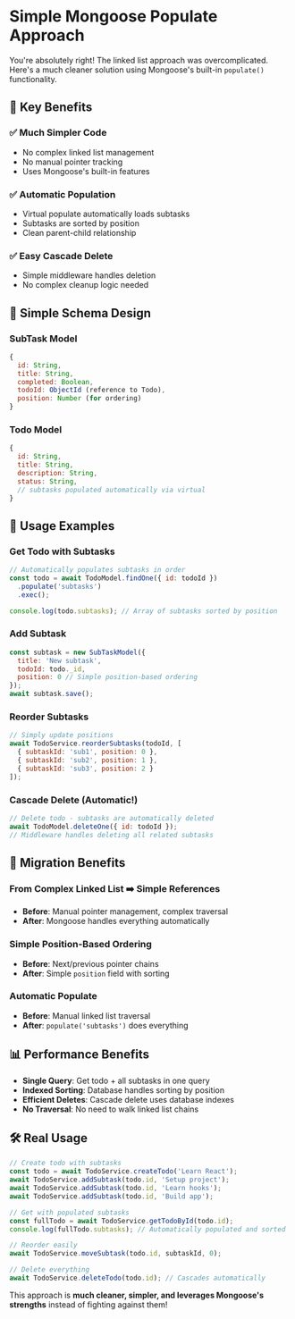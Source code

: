 # Simple Mongoose Populate Approach

You're absolutely right! The linked list approach was overcomplicated. Here's a much cleaner solution using Mongoose's built-in `populate()` functionality.

## 🎯 **Key Benefits**

### ✅ **Much Simpler Code**
- No complex linked list management
- No manual pointer tracking
- Uses Mongoose's built-in features

### ✅ **Automatic Population**
- Virtual populate automatically loads subtasks
- Subtasks are sorted by position
- Clean parent-child relationship

### ✅ **Easy Cascade Delete**
- Simple middleware handles deletion
- No complex cleanup logic needed

## 📝 **Simple Schema Design**

### SubTask Model
```javascript
{
  id: String,
  title: String,
  completed: Boolean,
  todoId: ObjectId (reference to Todo),
  position: Number (for ordering)
}
```

### Todo Model
```javascript
{
  id: String,
  title: String,
  description: String,
  status: String,
  // subtasks populated automatically via virtual
}
```

## 🔄 **Usage Examples**

### Get Todo with Subtasks
```javascript
// Automatically populates subtasks in order
const todo = await TodoModel.findOne({ id: todoId })
  .populate('subtasks')
  .exec();

console.log(todo.subtasks); // Array of subtasks sorted by position
```

### Add Subtask
```javascript
const subtask = new SubTaskModel({
  title: 'New subtask',
  todoId: todo._id,
  position: 0 // Simple position-based ordering
});
await subtask.save();
```

### Reorder Subtasks
```javascript
// Simply update positions
await TodoService.reorderSubtasks(todoId, [
  { subtaskId: 'sub1', position: 0 },
  { subtaskId: 'sub2', position: 1 },
  { subtaskId: 'sub3', position: 2 }
]);
```

### Cascade Delete (Automatic!)
```javascript
// Delete todo - subtasks are automatically deleted
await TodoModel.deleteOne({ id: todoId });
// Middleware handles deleting all related subtasks
```

## 🚀 **Migration Benefits**

### From Complex Linked List ➡️ Simple References
- **Before**: Manual pointer management, complex traversal
- **After**: Mongoose handles everything automatically

### Simple Position-Based Ordering
- **Before**: Next/previous pointer chains
- **After**: Simple `position` field with sorting

### Automatic Populate
- **Before**: Manual linked list traversal
- **After**: `populate('subtasks')` does everything

## 📊 **Performance Benefits**

- **Single Query**: Get todo + all subtasks in one query
- **Indexed Sorting**: Database handles sorting by position
- **Efficient Deletes**: Cascade delete uses database indexes
- **No Traversal**: No need to walk linked list chains

## 🛠️ **Real Usage**

```javascript
// Create todo with subtasks
const todo = await TodoService.createTodo('Learn React');
await TodoService.addSubtask(todo.id, 'Setup project');
await TodoService.addSubtask(todo.id, 'Learn hooks');
await TodoService.addSubtask(todo.id, 'Build app');

// Get with populated subtasks
const fullTodo = await TodoService.getTodoById(todo.id);
console.log(fullTodo.subtasks); // Automatically populated and sorted

// Reorder easily
await TodoService.moveSubtask(todo.id, subtaskId, 0);

// Delete everything
await TodoService.deleteTodo(todo.id); // Cascades automatically
```

This approach is **much cleaner, simpler, and leverages Mongoose's strengths** instead of fighting against them!
